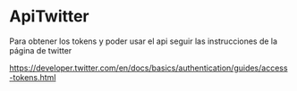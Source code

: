# ApiTwitter

Para obtener los tokens y poder usar el api seguir las instrucciones de la página de twitter

https://developer.twitter.com/en/docs/basics/authentication/guides/access-tokens.html
